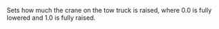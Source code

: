 Sets how much the crane on the tow truck is raised, where 0.0 is fully lowered and 1.0 is fully raised.